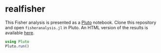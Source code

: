 # realfisher

This Fisher analysis is presented as a [Pluto](https://github.com/fonsp/Pluto.jl) notebook. Clone this repository and open `fisheranalysis.jl` in Pluto.
An HTML version of the results is available [here](https://xzackli.github.io/realfisher/fisheranalysis.jl.html).

```julia
using Pluto
Pluto.run()
```
